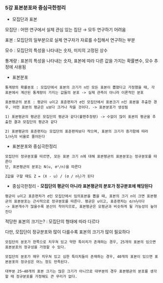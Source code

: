 ### 5강 표본분포와 중심극한정리



* 모집단과 표본

모집단 : 어떤 연구에서 실제 관심 있는 집단 → 모두 연구하기 어려움

표본 : 모집단의 일부분으로 실제 연구자가 자료를 수집해서 연구하는 부분



모수 : 모집단의 특성을 나타내는 숫자, 미지의 고정된 상수

통계량 : 표본의 특성을 나타내는 숫자, 표본에 따라 다른 값을 가지는 확률변수, 모수 추정에 사용됨



* 표본분포

```
통계량의 확률분포 : 모집단에서 표본의 크기가 n인 모든 표본이 뽑혔다고 가정했을 때, 각 표본에서 계산된 통계량이 가지는 값들의 분포 -> 실제 관측이 아니라 이론적인 분포

표본평균의 분포 : 평균이 u이고 표준편차가 σ인 모집단에서 표본크기 n인 표본을 추출한 경우, 어떤 표본의 평균은 u보다 크거나 작을 것이다. -> 표본분포가 생성됨

1) 표본평균의 평균은 모집단의 평균과 같다(불편추정량) -> 수없이 많이 표본의 평균을 추출한 결과 모집단의 평균과 같다

2) 표본평균의 표준편차는 모집단의 표준편차보다 작으며, 표본의 크기가 증가함에 따라 1/n½의 비율로 줄어든다
```



* 표본분포와 중심극한정리

```
모집단이 정규분포를 따르면, 모든 표본 크기 n에 대해 표본평균의 표본분포는 정규분포를 따른다 
단, 표본평균의 분포는 N(u, σ²/n)을 따른다

Z값을 구할 때도 Z = (X - u) / (σ / n½)가 된다
```



* 중심극한정리 - **모집단의 평균이 아니라 표본평균의 분포가 정규분포에 해당된다**

```
평균이 u이고 표준편차가 σ인 모집단에서 임의표본을 뽑을 때, 표본의 크기 n이 크면 표본평균의 표본분포는 근사적으로 정규분포를 따른다. 평균은 u이고, 표준편차는 σ/n½이다
-> 표본개수가 많을수록 분산이 작아지므로, 표본평균은 모평균과 비슷하게 될 가능성이 높아진다
```



적당한 표본의 크기는? : 모집단의 형태에 따라 다르다

다만, 모집단이 정규분포와 많이 다를수록 표본의 크기가 많이 필요하다

```
모집단의 분포가 한쪽으로 치우쳐 있고 약한 특이치가 존재하는 경우, 25개의 표본의 있으면 표본분포의 정규성을 가정할 수 있다.

모집단의 분포가 매우 치우쳐 있고 심한 특이치들이 존재하는 경우, 40개의 표본이 있으면 표본분포의 정규성은 어느 정도 만족된다.

대부분 25~40개의 표본 크기는 많은 크기가 아니므로 대부분의 경우 표본평균의 분포를 생각할 때 정규분포를 가정해도 큰 무리가 없다.
```







